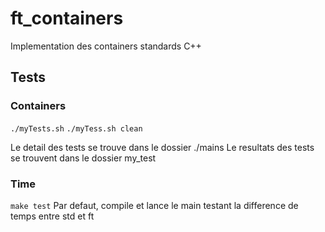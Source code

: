 # ft_containers
Implementation des containers standards C++


## Tests
### Containers
```./myTests.sh```
```./myTess.sh clean```

Le detail des tests se trouve dans le dossier ./mains
Le resultats des tests se trouvent dans le dossier my_test

### Time
```make test```
Par defaut, compile et lance le main testant la difference de temps entre std et ft